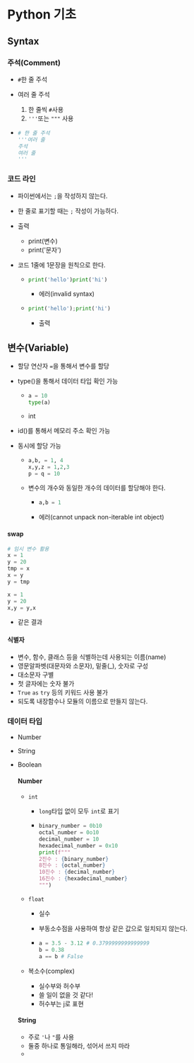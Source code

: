# Python 기초

## Syntax

### 주석(Comment)

* `#`한 줄 주석

* 여러 줄 주석

  1. 한 줄씩 `#`사용
  2. `'''`또는 `"""` 사용

* ```python
  # 한 줄 주석
  '''여러 줄
  주석
  여러 줄
  '''
  ```

### 코드 라인

* 파이썬에서는 `;`을 작성하지 않는다.

* 한 줄로 표기할 때는 `;` 작성이 가능하다.

* 출력

  * print(변수)
  * print('문자')

* 코드 1줄에 1문장을 원칙으로 한다.

  * ```python
    print('hello')print('hi')
    ```

    * 에러(invalid syntax)

  * ```python
    print('hello');print('hi')
    ```

    * 출력

## 변수(Variable)

* 할당 연산자 `=`을 통해서 변수를 할당

* type()을 통해서 데이터 타입 확인 가능

  * ```python
    a = 10
    type(a)
    ```

  * int

* id()를 통해서 메모리 주소 확인 가능

* 동시에 할당 가능

  * ```python
    a,b, = 1, 4
    x,y,z = 1,2,3
    p = q = 10
    ```

  * 변수의 개수와 동일한 개수의 데이터를 할당해야 한다.
  
    * ```python
      a,b = 1
      ```
  
    * 에러(cannot unpack non-iterable int object)

#### swap

```python
# 임시 변수 활용
x = 1
y = 20
tmp = x
x = y
y = tmp
```

```python
x = 1
y = 20
x,y = y,x
```

* 같은 결과

#### 식별자

* 변수, 함수, 클래스 등을 식별하는데 사용되는 이름(name)
* 영문알파벳(대문자와 소문자), 밑줄(_), 숫자로 구성
* 대소문자 구별
* 첫 글자에는 숫자 불가
* `True` `as` `try` 등의 키워드 사용 불가
* 되도록 내장함수나 모듈의 이름으로 만들지 않는다.

### 데이터 타입

* Number

* String

* Boolean

  #### Number

  * `int`

    * `long`타입 없이 모두 `int`로 표기

    * ```python
      binary_number = 0b10
      octal_number = 0o10
      decimal_number = 10
      hexadecimal_number = 0x10
      print(f"""
      2진수 : {binary_number}
      8진수 : {octal_number}
      10진수 : {decimal_number}
      16진수 : {hexadecimal_number}
      """)
      ```

  * `float`

    * 실수

    * 부동소수점을 사용하여 항상 같은 값으로 일치되지 않는다.

    * ```python
      a = 3.5 - 3.12 # 0.3799999999999999
      b = 0.38
      a == b # False
      ```

  * 복소수(complex)

    * 실수부와 허수부
    * 쓸 일이 없을 것 같다!
    * 허수부는 j로 표현

  #### String

  * 주로 `'`나  `"`를 사용
  * 둘중 하나로 통일해라, 섞어서 쓰지 마라
  * 

  

